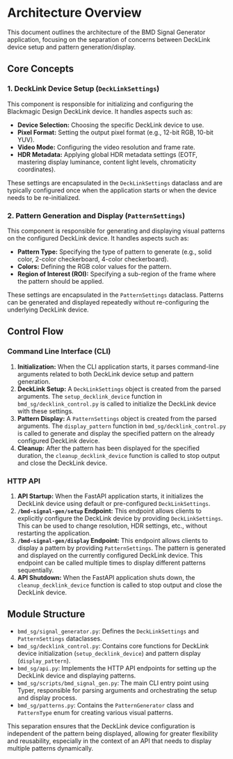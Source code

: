 # Architecture Overview

This document outlines the architecture of the BMD Signal Generator application, focusing on the separation of concerns between DeckLink device setup and pattern generation/display.

## Core Concepts

### 1. DeckLink Device Setup (`DeckLinkSettings`)

This component is responsible for initializing and configuring the Blackmagic Design DeckLink device. It handles aspects such as:

*   **Device Selection:** Choosing the specific DeckLink device to use.
*   **Pixel Format:** Setting the output pixel format (e.g., 12-bit RGB, 10-bit YUV).
*   **Video Mode:** Configuring the video resolution and frame rate.
*   **HDR Metadata:** Applying global HDR metadata settings (EOTF, mastering display luminance, content light levels, chromaticity coordinates).

These settings are encapsulated in the `DeckLinkSettings` dataclass and are typically configured once when the application starts or when the device needs to be re-initialized.

### 2. Pattern Generation and Display (`PatternSettings`)

This component is responsible for generating and displaying visual patterns on the configured DeckLink device. It handles aspects such as:

*   **Pattern Type:** Specifying the type of pattern to generate (e.g., solid color, 2-color checkerboard, 4-color checkerboard).
*   **Colors:** Defining the RGB color values for the pattern.
*   **Region of Interest (ROI):** Specifying a sub-region of the frame where the pattern should be applied.

These settings are encapsulated in the `PatternSettings` dataclass. Patterns can be generated and displayed repeatedly without re-configuring the underlying DeckLink device.

## Control Flow

### Command Line Interface (CLI)

1.  **Initialization:** When the CLI application starts, it parses command-line arguments related to both DeckLink device setup and pattern generation.
2.  **DeckLink Setup:** A `DeckLinkSettings` object is created from the parsed arguments. The `setup_decklink_device` function in `bmd_sg/decklink_control.py` is called to initialize the DeckLink device with these settings.
3.  **Pattern Display:** A `PatternSettings` object is created from the parsed arguments. The `display_pattern` function in `bmd_sg/decklink_control.py` is called to generate and display the specified pattern on the already configured DeckLink device.
4.  **Cleanup:** After the pattern has been displayed for the specified duration, the `cleanup_decklink_device` function is called to stop output and close the DeckLink device.

### HTTP API

1.  **API Startup:** When the FastAPI application starts, it initializes the DeckLink device using default or pre-configured `DeckLinkSettings`.
2.  **`/bmd-signal-gen/setup` Endpoint:** This endpoint allows clients to explicitly configure the DeckLink device by providing `DeckLinkSettings`. This can be used to change resolution, HDR settings, etc., without restarting the application.
3.  **`/bmd-signal-gen/display` Endpoint:** This endpoint allows clients to display a pattern by providing `PatternSettings`. The pattern is generated and displayed on the currently configured DeckLink device. This endpoint can be called multiple times to display different patterns sequentially.
4.  **API Shutdown:** When the FastAPI application shuts down, the `cleanup_decklink_device` function is called to stop output and close the DeckLink device.

## Module Structure

*   `bmd_sg/signal_generator.py`: Defines the `DeckLinkSettings` and `PatternSettings` dataclasses.
*   `bmd_sg/decklink_control.py`: Contains core functions for DeckLink device initialization (`setup_decklink_device`) and pattern display (`display_pattern`).
*   `bmd_sg/api.py`: Implements the HTTP API endpoints for setting up the DeckLink device and displaying patterns.
*   `bmd_sg/scripts/bmd_signal_gen.py`: The main CLI entry point using Typer, responsible for parsing arguments and orchestrating the setup and display process.
*   `bmd_sg/patterns.py`: Contains the `PatternGenerator` class and `PatternType` enum for creating various visual patterns.

This separation ensures that the DeckLink device configuration is independent of the pattern being displayed, allowing for greater flexibility and reusability, especially in the context of an API that needs to display multiple patterns dynamically.